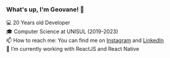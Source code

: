 ### What's up, I'm Geovane! 👋

💻 20 Years old Developer<br/>
🎓 Computer Science at UNISUL (2019-2023)<br/>
📫 How to reach me: You can find me on <a href="https://www.instagram.com/geovane.gallotti/">Instagram</a> and <a href="https://www.linkedin.com/in/geovane-gallotti-cazal-5b78b91a1/">LinkedIn<a/> <br/>
🌱 I’m currently working with ReactJS and React Native
